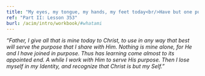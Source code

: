 ```yaml
---
title: "My eyes, my tongue, my hands, my feet today<br/>Have but one purpose; to be given Christ<br/>To use to bless the world with miracles."
ref: "Part II: Lesson 353"
burl: /acim/intro/workbook/#whatami
---
```


*“Father, I give all that is mine today to Christ, to use in any way
that best will serve the purpose that I share with Him. Nothing is mine
alone, for He and I have joined in purpose. Thus has learning come
almost to its appointed end. A while I work with Him to serve His
purpose. Then I lose myself in my Identity, and recognize that Christ is
but my Self.”*

